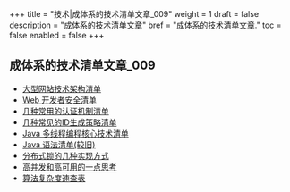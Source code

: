 +++
title = "技术|成体系的技术清单文章_009"
weight = 1
draft = false
description = "成体系的技术清单文章"
bref = "成体系的技术清单文章."
toc = false
enabled = false
+++

## 成体系的技术清单文章_009
- [大型网站技术架构清单](http://note.youdao.com/noteshare?id=11cbc1f3798096e6fe244496c41991e0&sub=AE2C19AD557546929E93340F2207F38D)
- [Web 开发者安全清单](https://juejin.im/post/592651c944d904006400cd88)
- [几种常用的认证机制清单](http://note.youdao.com/noteshare?id=2f0a100bfe0a54c965859dd946643cde&sub=852F9D2586DA4A02AEB4A509100B8974)
- [几种常见的ID生成策略清单](http://note.youdao.com/noteshare?id=4ac2bd171cde0254baba61e174f3ee92&sub=4662BD1555E544B797589CCBD5EBFCD0)
- [Java 多线程编程核心技术清单](http://note.youdao.com/noteshare?id=a2b14ae3d26fff565595539852ac390a&sub=B9504DF9599E4FCAB8D715D738E63FFA)
- [Java 语法清单(较旧)](https://zhuanlan.zhihu.com/p/25578170)
- [分布式锁的几种实现方式](http://www.hollischuang.com/archives/1716)
- [高并发和高可用的一点思考](http://kriszhang.com/high_performance/?hmsr=toutiao.io&utm_medium=toutiao.io&utm_source=toutiao.io)
- [算法复杂度速查表](http://note.youdao.com/noteshare?id=1009360d5bcd7e0da353663f9c308cb3&sub=WEB0f4843e88fba7b03c6722dcf2112c6a0)
